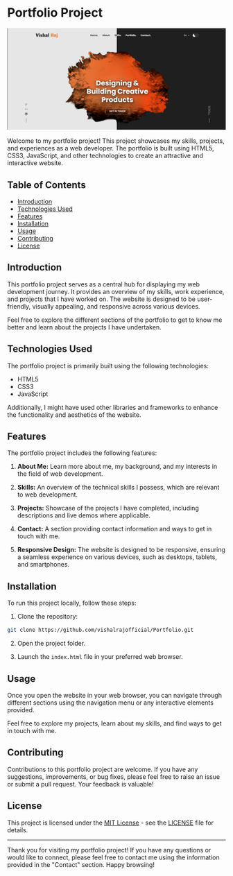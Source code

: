 # Portfolio Project

![Portfolio](https://github.com/vishalrajofficial/Portfolio/blob/main/readme-images/portfolio-screenshot.png)

Welcome to my portfolio project! This project showcases my skills, projects, and experiences as a web developer. The portfolio is built using HTML5, CSS3, JavaScript, and other technologies to create an attractive and interactive website.

## Table of Contents

- [Introduction](#introduction)
- [Technologies Used](#technologies-used)
- [Features](#features)
- [Installation](#installation)
- [Usage](#usage)
- [Contributing](#contributing)
- [License](#license)

## Introduction

This portfolio project serves as a central hub for displaying my web development journey. It provides an overview of my skills, work experience, and projects that I have worked on. The website is designed to be user-friendly, visually appealing, and responsive across various devices.

Feel free to explore the different sections of the portfolio to get to know me better and learn about the projects I have undertaken.

## Technologies Used

The portfolio project is primarily built using the following technologies:

- HTML5
- CSS3
- JavaScript

Additionally, I might have used other libraries and frameworks to enhance the functionality and aesthetics of the website.

## Features

The portfolio project includes the following features:

1. **About Me:** Learn more about me, my background, and my interests in the field of web development.

2. **Skills:** An overview of the technical skills I possess, which are relevant to web development.

3. **Projects:** Showcase of the projects I have completed, including descriptions and live demos where applicable.

4. **Contact:** A section providing contact information and ways to get in touch with me.

5. **Responsive Design:** The website is designed to be responsive, ensuring a seamless experience on various devices, such as desktops, tablets, and smartphones.

## Installation

To run this project locally, follow these steps:

1. Clone the repository:

```bash
git clone https://github.com/vishalrajofficial/Portfolio.git
```

2. Open the project folder.

3. Launch the `index.html` file in your preferred web browser.

## Usage

Once you open the website in your web browser, you can navigate through different sections using the navigation menu or any interactive elements provided.

Feel free to explore my projects, learn about my skills, and find ways to get in touch with me.

## Contributing

Contributions to this portfolio project are welcome. If you have any suggestions, improvements, or bug fixes, please feel free to raise an issue or submit a pull request. Your feedback is valuable!

## License

This project is licensed under the [MIT License](https://opensource.org/licenses/MIT) - see the [LICENSE](https://github.com/vishalrajofficial/Portfolio/blob/master/LICENSE) file for details.

---

Thank you for visiting my portfolio project! If you have any questions or would like to connect, please feel free to contact me using the information provided in the "Contact" section. Happy browsing!
